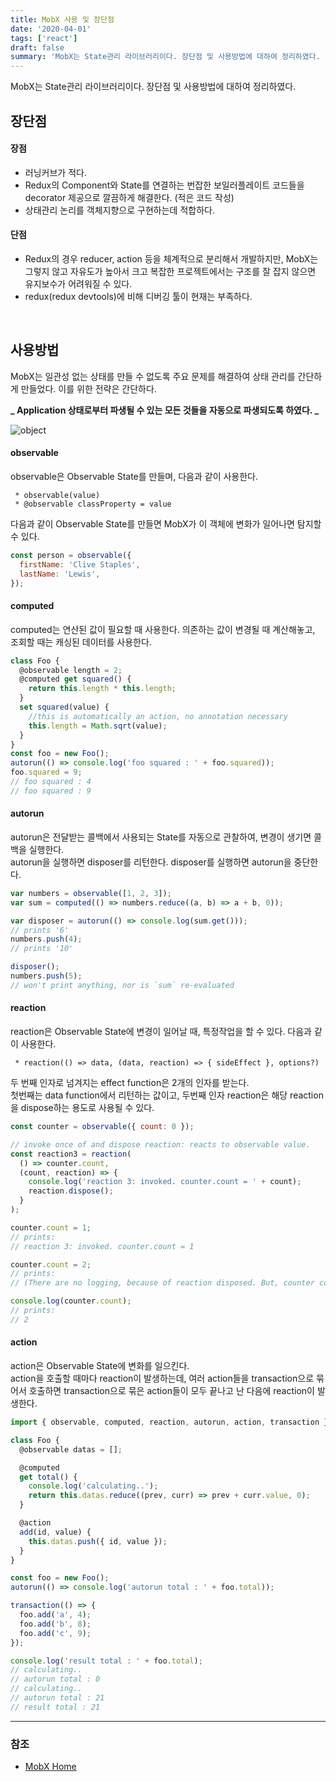 ```yaml
---
title: MobX 사용 및 장단점
date: '2020-04-01'
tags: ['react']
draft: false
summary: 'MobX는 State관리 라이브러리이다. 장단점 및 사용방법에 대하여 정리하였다. '
---
```


MobX는 State관리 라이브러리이다. 장단점 및 사용방법에 대하여 정리하였다.

## 장단점

#### 장점

- 러닝커브가 적다.
- Redux의 Component와 State를 연결하는 번잡한 보일러플레이트 코드들을 decorator 제공으로 깔끔하게 해결한다. (적은 코드 작성)
- 상태관리 논리를 객체지향으로 구현하는데 적합하다.

#### 단점

- Redux의 경우 reducer, action 등을 체계적으로 분리해서 개발하지만, MobX는 그렇지 않고 자유도가 높아서 크고 복잡한 프로젝트에서는 구조를 잘 잡지 않으면 유지보수가 어려워질 수 있다.
- redux(redux devtools)에 비해 디버깅 툴이 현재는 부족하다.

<br />

## 사용방법

MobX는 일관성 없는 상태를 만들 수 없도록 주요 문제를 해결하여 상태 관리를 간단하게 만들었다. 이를 위한 전략은 간단하다.

**_ Application 상태로부터 파생될 수 있는 모든 것들을 자동으로 파생되도록 하였다. _**

![object](/static/images/mobx-flow.png 'object')

#### observable

observable은 Observable State를 만들며, 다음과 같이 사용한다.

```
 * observable(value)
 * @observable classProperty = value
```

다음과 같이 Observable State를 만들면 MobX가 이 객체에 변화가 일어나면 탐지할 수 있다.

```javascript
const person = observable({
  firstName: 'Clive Staples',
  lastName: 'Lewis',
});
```

#### computed

computed는 연산된 값이 필요할 때 사용한다. 의존하는 값이 변경될 때 계산해놓고, 조회할 때는 캐싱된 데이터를 사용한다.

```javascript
class Foo {
  @observable length = 2;
  @computed get squared() {
    return this.length * this.length;
  }
  set squared(value) {
    //this is automatically an action, no annotation necessary
    this.length = Math.sqrt(value);
  }
}
const foo = new Foo();
autorun(() => console.log('foo squared : ' + foo.squared));
foo.squared = 9;
// foo squared : 4
// foo squared : 9
```

#### autorun

autorun은 전달받는 콜백에서 사용되는 State를 자동으로 관찰하여, 변경이 생기면 콜백을 실행한다. <br />
autorun을 실행하면 disposer를 리턴한다. disposer를 실행하면 autorun을 중단한다.

```javascript
var numbers = observable([1, 2, 3]);
var sum = computed(() => numbers.reduce((a, b) => a + b, 0));

var disposer = autorun(() => console.log(sum.get()));
// prints '6'
numbers.push(4);
// prints '10'

disposer();
numbers.push(5);
// won't print anything, nor is `sum` re-evaluated
```

#### reaction

reaction은 Observable State에 변경이 일어날 때, 특정작업을 할 수 있다. 다음과 같이 사용한다.

```
 * reaction(() => data, (data, reaction) => { sideEffect }, options?)
```

두 번째 인자로 넘겨지는 effect function은 2개의 인자를 받는다. <br />
첫번째는 data function에서 리턴하는 값이고, 두번째 인자 reaction은 해당 reaction을 dispose하는 용도로 사용될 수 있다.

```javascript
const counter = observable({ count: 0 });

// invoke once of and dispose reaction: reacts to observable value.
const reaction3 = reaction(
  () => counter.count,
  (count, reaction) => {
    console.log('reaction 3: invoked. counter.count = ' + count);
    reaction.dispose();
  }
);

counter.count = 1;
// prints:
// reaction 3: invoked. counter.count = 1

counter.count = 2;
// prints:
// (There are no logging, because of reaction disposed. But, counter continue reaction)

console.log(counter.count);
// prints:
// 2
```

#### action

action은 Observable State에 변화를 일으킨다. <br />
action을 호출할 때마다 reaction이 발생하는데, 여러 action들을 transaction으로 묶어서 호출하면 transaction으로 묶은 action들이 모두 끝나고 난 다음에 reaction이 발생한다.

```javascript
import { observable, computed, reaction, autorun, action, transaction } from 'mobx';

class Foo {
  @observable datas = [];

  @computed
  get total() {
    console.log('calculating..');
    return this.datas.reduce((prev, curr) => prev + curr.value, 0);
  }

  @action
  add(id, value) {
    this.datas.push({ id, value });
  }
}

const foo = new Foo();
autorun(() => console.log('autorun total : ' + foo.total));

transaction(() => {
  foo.add('a', 4);
  foo.add('b', 8);
  foo.add('c', 9);
});

console.log('result total : ' + foo.total);
// calculating..
// autorun total : 0
// calculating..
// autorun total : 21
// result total : 21
```

---

### 참조

- [MobX Home](https://mobx.js.org/README.html)
